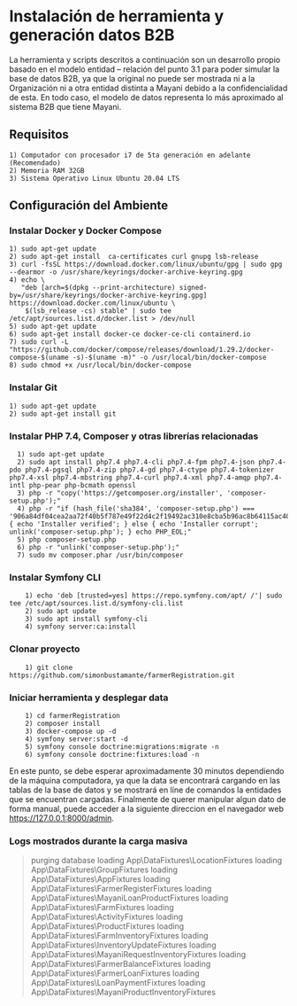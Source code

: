 # Instalación de herramienta y generación datos B2B

La herramienta y scripts descritos a continuación son un desarrollo propio basado en el modelo entidad – relación del punto 3.1 para poder simular la base de datos B2B, ya que la original no puede ser mostrada ni a la Organización ni a otra entidad distinta a Mayani debido a la confidencialidad de esta. En todo caso, el modelo de datos representa lo más aproximado al sistema B2B que tiene Mayani.

## Requisitos

    1) Computador con procesador i7 de 5ta generación en adelante (Recomendado)
    2) Memoria RAM 32GB
    3) Sistema Operativo Linux Ubuntu 20.04 LTS
    
## Configuración del Ambiente

### Instalar Docker  y Docker Compose

    1) sudo apt-get update
    2) sudo apt-get install  ca-certificates curl gnupg lsb-release
    3) curl -fsSL https://download.docker.com/linux/ubuntu/gpg | sudo gpg --dearmor -o /usr/share/keyrings/docker-archive-keyring.gpg
    4) echo \
       "deb [arch=$(dpkg --print-architecture) signed-by=/usr/share/keyrings/docker-archive-keyring.gpg] https://download.docker.com/linux/ubuntu \
        $(lsb_release -cs) stable" | sudo tee /etc/apt/sources.list.d/docker.list > /dev/null
    5) sudo apt-get update
    6) sudo apt-get install docker-ce docker-ce-cli containerd.io
    7) sudo curl -L "https://github.com/docker/compose/releases/download/1.29.2/docker-compose-$(uname -s)-$(uname -m)" -o /usr/local/bin/docker-compose
    8) sudo chmod +x /usr/local/bin/docker-compose
    
### Instalar Git

    1) sudo apt-get update
    2) sudo apt-get install git

### Instalar PHP 7.4, Composer  y otras librerías relacionadas

      1) sudo apt-get update
      2) sudo apt install php7.4 php7.4-cli php7.4-fpm php7.4-json php7.4-pdo php7.4-pgsql php7.4-zip php7.4-gd php7.4-ctype php7.4-tokenizer php7.4-xsl php7.4-mbstring php7.4-curl php7.4-xml php7.4-amqp php7.4-intl php-pear php-bcmath openssl
      3) php -r "copy('https://getcomposer.org/installer', 'composer-setup.php');"
      4) php -r "if (hash_file('sha384', 'composer-setup.php') === '906a84df04cea2aa72f40b5f787e49f22d4c2f19492ac310e8cba5b96ac8b64115ac402c8cd292b8a03482574915d1a8') { echo 'Installer verified'; } else { echo 'Installer corrupt'; unlink('composer-setup.php'); } echo PHP_EOL;"
      5) php composer-setup.php
      6) php -r "unlink('composer-setup.php');"
      7) sudo mv composer.phar /usr/bin/composer

### Instalar Symfony CLI

        1) echo 'deb [trusted=yes] https://repo.symfony.com/apt/ /'| sudo tee /etc/apt/sources.list.d/symfony-cli.list
        2) sudo apt update
        3) sudo apt install symfony-cli
        4) symfony server:ca:install

### Clonar proyecto

        1) git clone https://github.com/simonbustamante/farmerRegistration.git

### Iniciar herramienta y desplegar data

        1) cd farmerRegistration
        2) composer install
        3) docker-compose up -d
        4) symfony server:start -d
        5) symfony console doctrine:migrations:migrate -n
        6) symfony console doctrine:fixtures:load -n
        
En este punto, se debe esperar aproximadamente 30 minutos dependiendo de la máquina computadora, ya que  la data se encontrará cargando en las tablas de la base de datos y se mostrará en líne de comandos la entidades que se encuentran cargadas.  Finalmente de querer manipular algun dato de forma manual, puede acceder a la siguiente direccion en el navegador web https://127.0.0.1:8000/admin. 

### Logs mostrados durante la carga masiva

 > purging database
   > loading App\DataFixtures\LocationFixtures
   > loading App\DataFixtures\GroupFixtures
   > loading App\DataFixtures\AppFixtures
   > loading App\DataFixtures\FarmerRegisterFixtures
   > loading App\DataFixtures\MayaniLoanProductFixtures
   > loading App\DataFixtures\FarmFixtures
   > loading App\DataFixtures\ActivityFixtures
   > loading App\DataFixtures\ProductFixtures
   > loading App\DataFixtures\FarmInventoryFixtures
   > loading App\DataFixtures\InventoryUpdateFixtures
   > loading App\DataFixtures\MayaniRequestInventoryFixtures
   > loading App\DataFixtures\FarmerBalanceFixtures
   > loading App\DataFixtures\FarmerLoanFixtures
   > loading App\DataFixtures\LoanPaymentFixtures
   > loading App\DataFixtures\MayaniProductInventoryFixtures
